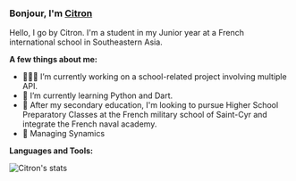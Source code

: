 ### Bonjour, I'm [Citron](https://github.com/jusdecitron) 

Hello, I go by Citron. I'm a student in my Junior year at a French international school in Southeastern Asia.
  
**A few things about me:**

- 👨🏽‍💻  I’m currently working on a school-related project involving multiple API.
- 🌱  I’m currently learning Python and Dart.
- 🤔  After my secondary education, I'm looking to pursue Higher School Preparatory Classes at the French military school of Saint-Cyr and integrate the French naval academy.
- 👥  Managing Synamics

**Languages and Tools:**  

![Citron's stats](https://github-readme-stats.vercel.app/api?username=jusdecitron&show_icons=true&hide_border=true)
